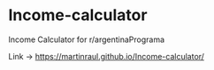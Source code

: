 # Income-calculator

Income Calculator for r/argentinaPrograma

Link → https://martinraul.github.io/Income-calculator/
